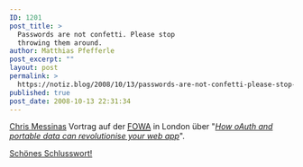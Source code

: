 ```yaml
---
ID: 1201
post_title: >
  Passwords are not confetti. Please stop
  throwing them around.
author: Matthias Pfefferle
post_excerpt: ""
layout: post
permalink: >
  https://notiz.blog/2008/10/13/passwords-are-not-confetti-please-stop-throwing-them-around/
published: true
post_date: 2008-10-13 22:31:34
---
```

<!-- wp:paragraph -->
<p><a href="http://factoryjoe.com/blog/">Chris Messinas</a> Vortrag auf der <abbr title="Future of Web Apps"><a href="http://london2008.futureofwebapps.com/">FOWA</a></abbr> in London über "<em><a href="http://www.slideshare.net/carsonified/how-oauth-and-portable-data-can-revolutionize-your-web-app-chris-messina-presentation/">How oAuth and portable data can revolutionise your web app</a></em>".</p>
<!-- /wp:paragraph -->

<!-- wp:paragraph -->
<p><ins><a href="http://www.viddler.com/explore/carsonified/videos/80/564.688/">Schönes Schlusswort</a>!</ins></p>
<!-- /wp:paragraph -->